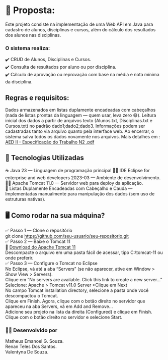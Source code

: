 # 📝 Proposta:        
Este projeto consiste na implementação de uma Web API em Java para cadastro de alunos, disciplinas e cursos, além do cálculo dos resultados dos alunos nas disciplinas.        

### O sistema realiza:        
✔️ CRUD de Alunos, Disciplinas e Cursos.        
✔️ Consulta de resultados por aluno ou por disciplina.        
✔️ Cálculo de aprovação ou reprovação com base na média e nota mínima da disciplina.        

## Regras e requisitos:        
Dados armazenados em listas duplamente encadeadas com cabeçalhos (nada de listas prontas da linguagem — quem usar, leva zero 😅).
Leitura inicial dos dados a partir de arquivos texto (Alunos.txt, Disciplinas.txt e Cursos.txt) no padrão dado1;dado2;dado3.
Informações podem ser cadastradas tanto via arquivo quanto pela interface web.
Ao encerrar, o sistema salva todos os dados novamente nos arquivos.
Mais detalhes em : [AED II - Especificação do Trabalho N2 .pdf](https://github.com/user-attachments/files/20473606/AED.II.-.Especificacao.do.Trabalho.N2.pdf)        
        
## 🔧 Tecnologias Utilizadas        
☕ Java 23 — Linguagem de programação principal
🐱‍💻 IDE Eclipse for enterprise and web developers 2023-03 — Ambiente de desenvolvimento.        
🐱‍🏍 Apache Tomcat 11.0 — Servidor web para deploy da aplicação.        
🔄 Listas Duplamente Encadeadas com Cabeçalho e Cauda — Implementadas manualmente para manipulação dos dados (sem uso de estruturas nativas).                

## 🖥️ Como rodar na sua máquina?        
✅ Passo 1 — Clone o repositório            
git clone https://github.com/seu-usuario/seu-repositorio.git        
✅ Passo 2 — Baixe o Tomcat 11        
🔗 [Download do Apache Tomcat 11](https://dlcdn.apache.org/tomcat/tomcat-11/v11.0.7/bin/apache-tomcat-11.0.7.zip)        
Descompacte o arquivo em uma pasta fácil de acessar, tipo C:\tomcat-11 ou onde preferir.        
✅ Passo 3 — Configure o Tomcat no Eclipse        
No Eclipse, vá até a aba “Servers” (se não aparecer, ative em Window > Show View > Servers).        
Clique em “No servers are available. Click this link to create a new server...”        
Selecione: Apache > Tomcat v11.0 Server >Clique em Next        
No campo Tomcat installation directory, selecione a pasta onde você descompactou o Tomcat.        
Clique em Finish.
Agora, clique com o botão direito no servidor que apareceu na aba Servers, vá em Add and Remove...        
Adicione seu projeto na lista da direita (Configured) e clique em Finish.
Clique com o botão direito no servidor e selecione Start.

### 👨‍💻 Desenvolvido por
Matheus Emanoel G. Souza.        
Renan Teles Dos Santos.        
Valentyna De Souza.

